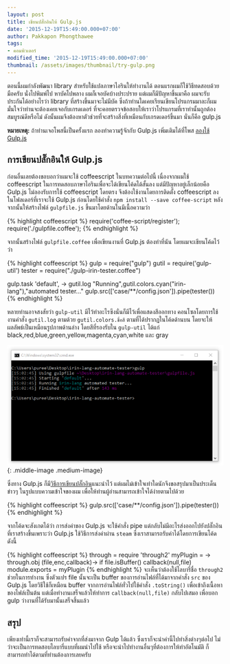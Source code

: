 ```yaml
---
layout: post
title: เขียนปลั๊กอินให้ Gulp.js
date: '2015-12-19T15:49:00.000+07:00'
author: Pakkapon Phongthawee
tags:
- คอมพิวเตอร์
modified_time: '2015-12-19T15:49:00.000+07:00'
thumbnail: /assets/images/thumbnail/try-gulp.png
---
```

ตอนนี้ผมกำลังพัฒนา library สำหรับใช้แปลภาษาไอรินให้ทำงานได้ ตอนแรกผมก็ใช้วิธีทดสอบด้วยมือครับ นั่งไปพิมพ์ไป หาบัคไปพลาง ผมก็เจอบัคบ้างประปราย แต่ผมก็มีปัญหาขึ้นมาคือ ผมจะรับประกันได้อย่างไรว่า library ที่สร้างขึ้นมาจะไม่มีบัค ซึ่งถ้าท่านใดเคยเรียนเขียนโปรแกรมมาละก็ผมมั่นใจว่าท่านจะต้องเคยเจอกับเกรดเดอร์ ที่จะคอยตรวจข้อสอบให้เราว่าโปรแกรมที่เราทำนั้นถูกต้องสมบูรณ์ดีหรือไม่ ดังนั้นผมจึงต้องหาตัวช่วยที่จะสร้างสิ่งที่เหมือนกับเกรดเดอร์ขึ้นมา นั่นก็คือ gulp.js

**หมายเหตุ:** ถ้าท่านเจอโพสนี้เป็นครั้งแรก ลองทำความรู้จักกับ Gulp.js เพิ่มเติมได้ที่โพส [ลองใช้ Gulp.js](/2015/11/try-gulp.html)

## การเขียนปลั๊กอินให้ Gulp.js
ก่อนอื่นเลยต้องขอบอกว่าผมจะใช้ coffeescript ในบทความต่อไปนี้ เนื่องจากผมใช้ coffeescript ในการทดสอบภาษาไอรินเพื่อจะได้เขียนโค้ดได้สั้นลง  แต่มีปัญหาอยู่เล็กน้อยคือ Gulp.js ไม่ลองรับการใช้ coffeescript โดยตรง จึงต้องใช้งานโดยการติดตั้ง coffeescript ลงในโฟลเดอร์ที่เราจะใช้ Gulp.js ก่อนโดยใช้คำสั่ง `npm install --save coffee-script` หลังจากนั้นให้สร้างไฟล์ `gulpfile.js` ขึ้นมาโดยด้านในมีเนื้อความว่า

{% highlight coffeescript %}
require('coffee-script/register');
require('./gulpfile.coffee');
{% endhighlight %}

จากนั้นสร้างไฟล์ `gulpfile.coffee` เพื่อเขียนงานที่ Gulp.js ต้องทำที่นัน โดยผมจะเขียนโค้ดไว้ว่า

{% highlight coffeescript %}
gulp = require("gulp")
gutil = require('gulp-util')
tester = require("./gulp-irin-tester.coffee")

gulp.task 'default', ->
  gutil.log "Running",gutil.colors.cyan("irin-lang"),"automated tester..."
  gulp.src(['case/**/config.json']).pipe(tester())
{% endhighlight %}

หลายท่านอาจสงสัยว่า `gulp-util` มีไว้ทำอะไรซึงนั่นก็มีไว้เพื่อแสดงสีออกทาง คอนโซลโดยการใช้งานคำสั่ง `gutil.log` ตามด้วย `gutil.colors.ชื่อสี` ตามที่ได้ปรากฏในโค้ดด้านบน โดยจะให้ผลลัพธ์เป็นเหมือนรูปภาพด้านล่าง โดยสีที่รองรับใน `gulp-util` ได้แก่ black,red,blue,green,yellow,magenta,cyan,white และ gray

![](/assets/images/post/create-plugin-for-gulpjs/gutil-for-color.png){: .middle-image .medium-image}

ซึ่งทาง Gulp.js ก็มี[วิธีการเขียนปลั๊กอิน](https://github.com/gulpjs/gulp/blob/master/docs/writing-a-plugin/guidelines.md)แนะนำไว้ แต่ผมไม่เข้าใจเท่าใดนักจึงขอสรุปมาเป็นประเด็นข่าวๆ ในรูปแบบความเข้าใจของผม เพื่อให้ท่านผู้อ่านสามารถเข้าใจได้ง่ายตามไปด้วย

{% highlight coffeescript %}
  gulp.src(['case/**/config.json']).pipe(tester())
{% endhighlight %}

จากโค้ดจะสังเกตได้ว่า การส่งค่าของ Gulp.js จะใช้คำสั่ง pipe แต่กลับไม่มีอะไรส่งออกไปยังปลั๊กอินที่เราสร้างขึ้นเพราะว่า Gulp.js ใช้วิธีการส่งค่าผ่าน `steam` ซึ่งเราสามารถรับค่าได้โดยการเขียนโค้ดดังนี้

{% highlight coffeescript %}
through = require 'through2'
myPlugin = ->
  through.obj (file,enc,callback)->
    if file.isBuffer()
     callback(null,file)
module.exports = myPlugin
{% endhighlight %}
จะเห็นว่าต้องใช้ไลบารี่ชื่อ `through2` ช่วยในการทำงาน ซึ่งตัวแปร file นั้นจะเป็น buffer ของการอ่านไฟล์ที่ได้มาจากคำสั่ง `src` ของ Gulp.js โดยวิธีใช้ก็เหมือน buffer จากการอ่านไฟล์ทั่วไปใช้คำสั่ง `.toString()` เพื่อเข้าถึงเนื้อหาของไฟล์เป็นต้น แต่เมื่อทำงานเสร็จแล้วให้ทำการ `callback(null,file)` กลับไปเสมอ เพื่อบอก gulp ว่างานที่ได้รับมานั้นเสร็จสิ้นแล้ว

## สรุป
เพียงเท่านี้เราก็จะสามารถรับค่าจากที่ส่งมาจาก Gulp ได้แล้ว ซึ่งเราก็จะนำค่านี้ไปทำสิ่งต่างๆต่อไป ไม่ว่าจะเป็นการทดสอบไลบารี่แบบที่ผมนำไปใช้ หรือจะนำไปทำงานอื่นๆที่ต้องการให้ทำอัตโนมัติ ก็สามารถทำได้ตามที่ท่านต้องการเลยครับ
